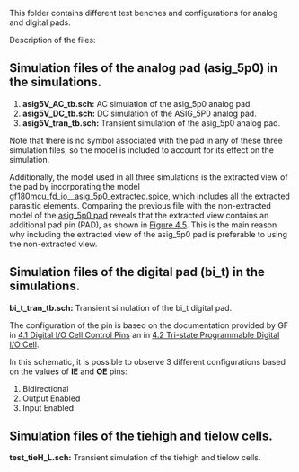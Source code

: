 This folder contains different test benches and configurations for analog and digital pads.

Description of the files:

## Simulation files of the analog pad (asig_5p0) in the simulations.
1) **asig5V_AC_tb.sch:** AC simulation of the asig_5p0 analog pad.
2) **asig5V_DC_tb.sch:** DC simulation of the ASIG_5P0 analog pad.
3) **asig5V_tran_tb.sch:** Transient simulation of the asig_5p0 analog pad.

Note that there is no symbol associated with the pad in any of these three simulation files, so the model is included to account for its effect on the simulation.

Additionally, the model used in all three simulations is the extracted view of the pad by incorporating the model [gf180mcu_fd_io__asig_5p0_extracted.spice](https://github.com/JuanMoya/sscs-chipathon-2025/blob/main/resources/Integration/Chipathon2025_pads/xschem/gf180mcu_fd_io__asig_5p0_extracted.spice), which includes all the extracted parasitic elements. Comparing the previous file with the non-extracted model of the [asig_5p0 pad](https://github.com/JuanMoya/sscs-chipathon-2025/blob/main/resources/Integration/Chipathon2025_pads/xschem/gf180mcu_fd_io.spice) reveals that the extracted view contains an additional pad pin (PAD), as shown in [Figure 4.5](https://gf180mcu-pdk.readthedocs.io/en/latest/IPs/IO/gf180mcu_fd_io/analog.html). This is the main reason why including the extracted view of the asig_5p0 pad is preferable to using the non-extracted view.

## Simulation files of the digital pad (bi_t) in the simulations.
**bi_t_tran_tb.sch:** Transient simulation of the bi_t digital pad.

The configuration of the pin is based on the documentation provided by GF in [4.1 Digital I/O Cell Control Pins](https://gf180mcu-pdk.readthedocs.io/en/latest/IPs/IO/gf180mcu_fd_io/digital.html) an in [4.2 Tri-state Programmable Digital I/O Cell](https://gf180mcu-pdk.readthedocs.io/en/latest/IPs/IO/gf180mcu_fd_io/tri_state_1.html).

In this schematic, it is possible to observe 3 different configurations based on the values of **IE** and **OE** pins:
1) Bidirectional
2) Output Enabled
3) Input Enabled

## Simulation files of the tiehigh and tielow cells.
**test_tieH_L.sch:** Transient simulation of the tiehigh and tielow cells.
